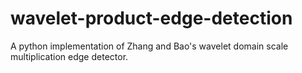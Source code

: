 # wavelet-product-edge-detection
A python implementation of Zhang and Bao's wavelet domain scale multiplication edge detector. 
